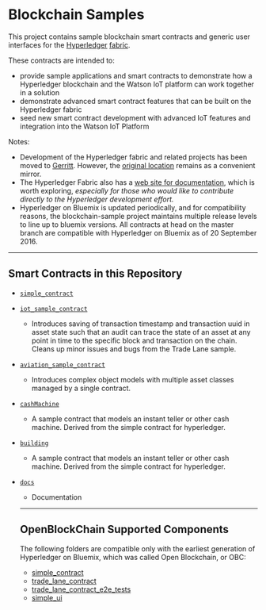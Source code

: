 # Blockchain Samples

This project contains sample blockchain smart contracts and generic user interfaces for the [Hyperledger](https://github.com/hyperledger) [fabric](https://github.com/hyperledger/fabric). 

These contracts are intended to:

- provide sample applications and smart contracts to demonstrate how a Hyperledger blockchain and the Watson IoT platform can work together in a solution
- demonstrate advanced smart contract features that can be built on the Hyperledger fabric
- seed new smart contract development with advanced IoT features and integration into the Watson IoT Platform

Notes:

- Development of the Hyperledger fabric and related projects has been moved to [Gerritt](https://gerrit.hyperledger.org/r/#/admin/projects/). However, the [original location](https://github.com/hyperledger/fabric/) remains as a convenient mirror. 
- The Hyperledger Fabric also has a [web site for documentation](http://hyperledger-fabric.readthedocs.io/en/latest/), which is worth exploring, *especially for those who would like to contribute directly to the Hyperledger development effort.*
- Hyperledger on Bluemix is updated periodically, and for compatibility reasons, the blockchain-sample project maintains multiple release levels to line up to bluemix versions. All contracts at head on the master branch are compatible with Hyperledger on Bluemix as of 20 September 2016.

---

## Smart Contracts in this Repository

  - [`simple_contract`](https://github.com/ibm-watson-iot/blockchain-samples/tree/master/contracts/basic/simple_contract)

  - [`iot_sample_contract`](https://github.com/ibm-watson-iot/blockchain-samples/tree/master/contracts/advanced/iot_sample_contract)
    - Introduces saving of transaction timestamp and transaction uuid in asset state such that an audit can trace the state of an asset at any point in time to the specific block and transaction on the chain. Cleans up minor issues and bugs from the Trade Lane sample.
  - [`aviation_sample_contract`](https://github.com/ibm-watson-iot/blockchain-samples/tree/master/contracts/industry/aviation_sample_contract)
    - Introduces complex object models with multiple asset classes managed by a single contract.

- [`cashMachine`](https://github.com/ibm-watson-iot/blockchain-samples/tree/master/contracts/industry/cashMachine)
    - A sample contract that models an instant teller or other cash machine. Derived from the simple contract for hyperledger.

- [`building`](https://github.com/ibm-watson-iot/blockchain-samples/tree/master/contracts/industry/building)
    - A sample contract that models an instant teller or other cash machine. Derived from the simple contract for hyperledger.

- [`docs`](https://github.com/ibm-watson-iot/blockchain-samples/tree/master/docs)
    - Documentation 

    ---
    ## OpenBlockChain Supported Components
    The following folders are compatible only with the earliest generation of Hyperledger on Bluemix, which was called Open Blockchain, or OBC:

    - [simple_contract](https://github.com/ibm-watson-iot/blockchain-samples/tree/master/simple_contract)
    - [trade_lane_contract](https://github.com/ibm-watson-iot/blockchain-samples/tree/master/trade_lane_contract)
    - [trade_lane_contract_e2e_tests](https://github.com/ibm-watson-iot/blockchain-samples/tree/master/trade_lane_contract_e2e_tests)
    - [simple_ui](https://github.com/ibm-watson-iot/blockchain-samples/tree/master/simple_ui)
